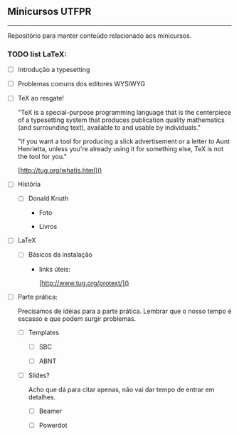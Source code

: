 ## Minicursos UTFPR
---
Repositório para manter conteúdo relacionado aos minicursos.

### TODO list LaTeX:
- [ ] Introdução a typesetting

- [ ] Problemas comuns dos editores WYSIWYG

- [ ] TeX ao resgate!

    "TeX is a special-purpose programming language that is the centerpiece of a typesetting system that produces publication quality mathematics (and surrounding text), available to and usable by individuals." 

    "if you want a tool for producing a slick advertisement or a letter to Aunt Henrietta, unless you're already using it for something else, TeX is not the tool for you."

    [http://tug.org/whatis.html]()

- [ ] História

    - [ ] Donald Knuth

        * Foto

        * Livros

- [ ] LaTeX

    - [ ] Básicos da instalação

        * links úteis:

            [http://www.tug.org/protext/]()

- [ ] Parte prática:

    Precisamos de idéias para a parte prática. Lembrar que o nosso tempo é escasso e que podem surgir problemas.
 
    - [ ] Templates
        
        - [ ] SBC
        
        - [ ] ABNT
        
    - [ ] Slides?
    
        Acho que dá para citar apenas, não vai dar tempo de entrar em detalhes.
        
        - [ ] Beamer
        
        - [ ] Powerdot
